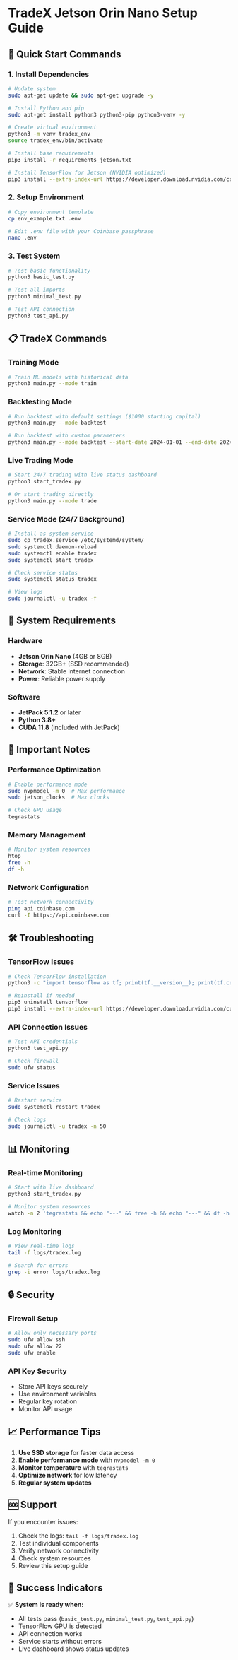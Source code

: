 # TradeX Jetson Orin Nano Setup Guide

## 🚀 Quick Start Commands

### 1. Install Dependencies
```bash
# Update system
sudo apt-get update && sudo apt-get upgrade -y

# Install Python and pip
sudo apt-get install python3 python3-pip python3-venv -y

# Create virtual environment
python3 -m venv tradex_env
source tradex_env/bin/activate

# Install base requirements
pip3 install -r requirements_jetson.txt

# Install TensorFlow for Jetson (NVIDIA optimized)
pip3 install --extra-index-url https://developer.download.nvidia.com/compute/redist/jp/v512 tensorflow==2.15.0+nv23.11
```

### 2. Setup Environment
```bash
# Copy environment template
cp env_example.txt .env

# Edit .env file with your Coinbase passphrase
nano .env
```

### 3. Test System
```bash
# Test basic functionality
python3 basic_test.py

# Test all imports
python3 minimal_test.py

# Test API connection
python3 test_api.py
```

## 📋 TradeX Commands

### Training Mode
```bash
# Train ML models with historical data
python3 main.py --mode train
```

### Backtesting Mode
```bash
# Run backtest with default settings ($1000 starting capital)
python3 main.py --mode backtest

# Run backtest with custom parameters
python3 main.py --mode backtest --start-date 2024-01-01 --end-date 2024-01-31 --initial-balance 1000
```

### Live Trading Mode
```bash
# Start 24/7 trading with live status dashboard
python3 start_tradex.py

# Or start trading directly
python3 main.py --mode trade
```

### Service Mode (24/7 Background)
```bash
# Install as system service
sudo cp tradex.service /etc/systemd/system/
sudo systemctl daemon-reload
sudo systemctl enable tradex
sudo systemctl start tradex

# Check service status
sudo systemctl status tradex

# View logs
sudo journalctl -u tradex -f
```

## 🔧 System Requirements

### Hardware
- **Jetson Orin Nano** (4GB or 8GB)
- **Storage**: 32GB+ (SSD recommended)
- **Network**: Stable internet connection
- **Power**: Reliable power supply

### Software
- **JetPack 5.1.2** or later
- **Python 3.8+**
- **CUDA 11.8** (included with JetPack)

## 🚨 Important Notes

### Performance Optimization
```bash
# Enable performance mode
sudo nvpmodel -m 0  # Max performance
sudo jetson_clocks  # Max clocks

# Check GPU usage
tegrastats
```

### Memory Management
```bash
# Monitor system resources
htop
free -h
df -h
```

### Network Configuration
```bash
# Test network connectivity
ping api.coinbase.com
curl -I https://api.coinbase.com
```

## 🛠️ Troubleshooting

### TensorFlow Issues
```bash
# Check TensorFlow installation
python3 -c "import tensorflow as tf; print(tf.__version__); print(tf.config.list_physical_devices('GPU'))"

# Reinstall if needed
pip3 uninstall tensorflow
pip3 install --extra-index-url https://developer.download.nvidia.com/compute/redist/jp/v512 tensorflow==2.15.0+nv23.11
```

### API Connection Issues
```bash
# Test API credentials
python3 test_api.py

# Check firewall
sudo ufw status
```

### Service Issues
```bash
# Restart service
sudo systemctl restart tradex

# Check logs
sudo journalctl -u tradex -n 50
```

## 📊 Monitoring

### Real-time Monitoring
```bash
# Start with live dashboard
python3 start_tradex.py

# Monitor system resources
watch -n 2 'tegrastats && echo "---" && free -h && echo "---" && df -h'
```

### Log Monitoring
```bash
# View real-time logs
tail -f logs/tradex.log

# Search for errors
grep -i error logs/tradex.log
```

## 🔒 Security

### Firewall Setup
```bash
# Allow only necessary ports
sudo ufw allow ssh
sudo ufw allow 22
sudo ufw enable
```

### API Key Security
- Store API keys securely
- Use environment variables
- Regular key rotation
- Monitor API usage

## 📈 Performance Tips

1. **Use SSD storage** for faster data access
2. **Enable performance mode** with `nvpmodel -m 0`
3. **Monitor temperature** with `tegrastats`
4. **Optimize network** for low latency
5. **Regular system updates**

## 🆘 Support

If you encounter issues:
1. Check the logs: `tail -f logs/tradex.log`
2. Test individual components
3. Verify network connectivity
4. Check system resources
5. Review this setup guide

## 🎯 Success Indicators

✅ **System is ready when:**
- All tests pass (`basic_test.py`, `minimal_test.py`, `test_api.py`)
- TensorFlow GPU is detected
- API connection works
- Service starts without errors
- Live dashboard shows status updates

